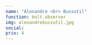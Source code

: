 ```yaml
---
name: "Alexandre <br> Bussutil"
function: bolt.observer
img: alexandrebussutil.jpg
social: 
prio: 4
---
```

